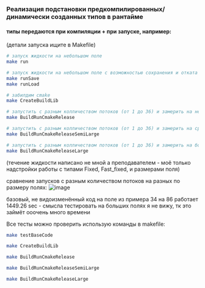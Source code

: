 ### Реализация подстановки предкомпилированных/динамически созданных типов в рантайме
#### типы передаются при компиляции + при запуске, например:
(детали запуска ищите в Makefile)
```bash
# запуск жидкости на небольшом поле
make run

# запуск жидкости на небольшом поле с возможностью сохранения и отката
make runSave
make runLoad

# забилдим cmake
make CreateBuildLib

# запустить с разным колличеством потоков (от 1 до 36) и замерить на небольшом поле (36x84)
make BuildRunCmakeRelease

# запустить с разным колличеством потоков (от 1 до 36) и замерить на среднем поле (60x150) ВЫВОД ДЛЯ ДЕМО ВКЛЮЧЁН
make BuildRunCmakeReleaseSemiLarge

# запустить с разным колличеством потоков (от 1 до 36) и замерить на большом поле (64x512)
make BuildRunCmakeReleaseLarge

```

(течение жидкости написано не мной а преподавателем - моё только надстройки работы с типами Fixed, Fast_fixed, и размерами поля)

сравнение запусков с разным количеством потоков на разных по размеру полях:
![image](https://github.com/user-attachments/assets/95819030-2288-4783-b86f-a812c4225121)

базовый, не видоизменённый код на поле из примера 34 на 86 работает 1449.26 sec - смысла тестировать на больших полях я не вижу, тк это займёт ооочень много времени

Все тесты можно проверить использую команды в makefile:
```bash
make testBaseCode

make CreateBuildLib

make BuildRunCmakeRelease

make BuildRunCmakeReleaseSemiLarge

make BuildRunCmakeReleaseLarge
```